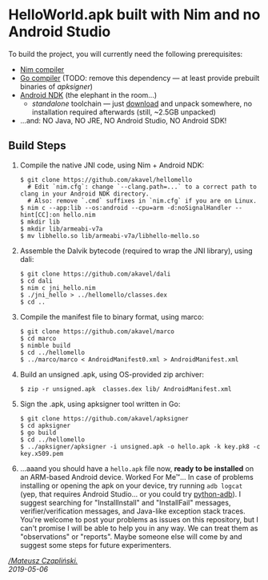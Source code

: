 HelloWorld.apk built with Nim and no Android Studio
===================================================

To build the project, you will currently need the following prerequisites:

 - [Nim compiler](https://nim-lang.org/install.html)
 - [Go compiler](https://golang.org/dl/) (TODO: remove this dependency —
   at least provide prebuilt binaries of *apksigner*)
 - [Android NDK][ndk] (the elephant in the room...)
    - *standalone* toolchain — just
      [download][ndk] and unpack
      somewhere, no installation required afterwards (still, ~2.5GB unpacked)
 - ...and: NO Java, NO JRE, NO Android Studio, NO Android SDK!

[ndk]: https://developer.android.com/ndk/downloads

Build Steps
-----------

1. Compile the native JNI code, using Nim + Android NDK:

       $ git clone https://github.com/akavel/hellomello
         # Edit `nim.cfg`: change `--clang.path=...` to a correct path to clang in your Android NDK directory.
         # Also: remove `.cmd` suffixes in `nim.cfg` if you are on Linux.
       $ nim c --app:lib --os:android --cpu=arm -d:noSignalHandler --hint[CC]:on hello.nim
       $ mkdir lib
       $ mkdir lib/armeabi-v7a
       $ mv libhello.so lib/armeabi-v7a/libhello-mello.so

2. Assemble the Dalvik bytecode (required to wrap the JNI library), using dali:

       $ git clone https://github.com/akavel/dali
       $ cd dali
       $ nim c jni_hello.nim
       $ ./jni_hello > ../hellomello/classes.dex
       $ cd ..

3. Compile the manifest file to binary format, using marco:

       $ git clone https://github.com/akavel/marco
       $ cd marco
       $ nimble build
       $ cd ../hellomello
       $ ../marco/marco < AndroidManifest0.xml > AndroidManifest.xml

4. Build an unsigned .apk, using OS-provided zip archiver:

       $ zip -r unsigned.apk  classes.dex lib/ AndroidManifest.xml

5. Sign the .apk, using apksigner tool written in Go:

       $ git clone https://github.com/akavel/apksigner
       $ cd apksigner
       $ go build
       $ cd ../hellomello
       $ ../apksigner/apksigner -i unsigned.apk -o hello.apk -k key.pk8 -c key.x509.pem

6. ...aaand you should have a `hello.apk` file now, **ready to be installed**
   on an ARM-based Android device. Worked For Me&trade;... In case of problems
   installing or opening the apk on your device, try running `adb logcat` (yep,
   that requires Android Studio... or you could try
   [python-adb](https://github.com/google/python-adb)).  I suggest searching for
   "InstallInstall" and "InstallFail" messages, verifier/verification messages,
   and Java-like exception stack traces.  You're welcome to post your problems as
   issues on this repository, but I can't promise I will be able to help you in
   any way. We can treat them as "observations" or "reports". Maybe someone else
   will come by and suggest some steps for future experimenters.

*[/Mateusz Czapliński.](http://akavel.com)*  
*2019-05-06*

